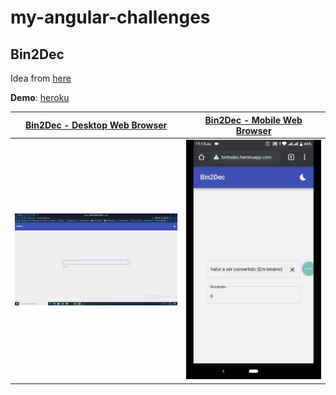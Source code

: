# my-angular-challenges

## Bin2Dec

Idea from [here](https://github.com/florinpop17/app-ideas)

**Demo**: [heroku](https://bintodec.herokuapp.com/)

|[Bin2Dec - Desktop Web Browser](angular-bin2dec)|[Bin2Dec - Mobile Web Browser](angular-bin2dec)|
|:-:|:-:|
|![Bin2Dec - Desktop Web Browser](angular-bin2dec/screenshots/btdc-web.gif)|![Bin2Dec - Mobile Web Browser](angular-bin2dec/screenshots/btdc-mobile.gif)|
